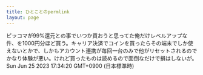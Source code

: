 ```yaml
---
title: ひとことのpermlink
layout: page
---
```

<div class="box" dt="1687682060726">
  ピッコマが99%還元との事でいつか買おうと思ってた俺だけレベルアップな件、を1000円分ほど買う。キャリア決済でコインを買ったらその端末でしか使えないとかで、しかもアカウント連携が毎回一台のみで他がリセットされるのでかなり体験が悪い。けれど買ったものは読めるので面倒なだけで損はしないが。
  <div class="content is-small">Sun Jun 25 2023 17:34:20 GMT+0900 (日本標準時)</div>
</div>